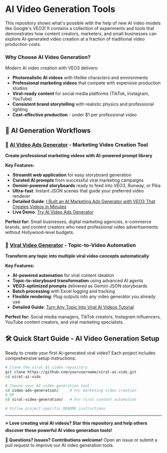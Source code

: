 # AI Video Generation Tools

This repository shows what's possible with the help of new AI video models like Google's VEO3! It contains a collection of experiments and tools that demonstrates how content creators, marketers, and small businesses can explore AI-generated video creation at a fraction of traditional video production costs.

### Why Choose AI Video Generation?

Modern AI video creation with VEO3 delivers:
- **Photorealistic AI videos** with lifelike characters and environments
- **Professional marketing videos** that compete with expensive production studios  
- **Viral-ready content** for social media platforms (TikTok, Instagram, YouTube)
- **Consistent brand storytelling** with realistic physics and professional lighting
- **Cost-effective production** - under $1 per professional video

## 🚀 AI Generation Workflows

### 🎯 [AI Video Ads Generator](./video-ads-generation/README.md) - Marketing Video Creation Tool
**Create professional marketing videos with AI-powered prompt library**

**Key Features:**
- **Streamlit web application** for easy storyboard generation
- **Curated AI prompts** from successful viral marketing campaigns
- **Gemini-powered storyboards** ready to feed into VEO3, Runway, or Pika
- **Ultra-fast**: Instant JSON scenes that guide your preferred video renderer
- **Detailed Guide**: [I Built an AI Marketing Ads Generator with VEO3 That Creates Videos in Minutes](https://dev.to/kaymen99/create-viral-ai-marketing-ads-for-almost-nothing-with-veo3-3o35)
- **Live Demo**: [Try AI Video Ads Generator](https://veo3-ads-generator.streamlit.app/)

**Perfect for:** Small businesses, digital marketing agencies, e-commerce brands, and content creators who need professional video advertisements without Hollywood-level budgets.

### 🚀 [Viral Video Generator](./viral-video-generation/README.md) - Topic-to-Video Automation
**Transform any topic into multiple viral video concepts automatically**

**Key Features:**
- **AI-powered automation** for viral content ideation
- **Topic-to-storyboard transformation** using advanced AI agents  
- **VEO3-optimized prompts** delivered as Gemini JSON storyboards
- **Batch processing** with Excel logging and tracking
- **Flexible rendering**: Plug outputs into any video generator you already use
- **Detailed Guide**: [Turn Any Topic Into Viral AI Videos Tutorial](https://dev.to/kaymen99/turn-any-topic-into-viral-ai-videos-using-googles-veo3-model-c03)

**Perfect for:** Social media managers, TikTok creators, Instagram influencers, YouTube content creators, and viral marketing specialists.

## 🛠️ Quick Start Guide - AI Video Generation Setup

Ready to create your first AI-generated viral video? Each project includes comprehensive setup instructions:

```bash
# Clone the viral AI video repository
git clone https://github.com/yourusername/viral-ai-vids.git
cd viral-ai-vids

# Choose your AI video generation tool
cd video-ads-generation/     # For marketing video creation
# OR
cd viral-video-generation/   # For viral content automation

# Follow project-specific README instructions
```

---

**⭐ Love creating viral AI videos? Star this repository and help others discover these powerful AI video generation tools!**

**📧 Questions? Issues? Contributions welcome!** Open an issue or submit a pull request to improve our AI video generation tools.
